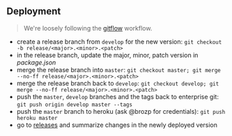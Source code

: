 ## Deployment

> We're loosely following the [gitflow](https://www.atlassian.com/git/tutorials/comparing-workflows/gitflow-workflow) workflow.

- create a release branch from `develop` for the new version: `git checkout -b release/<major>.<minor>.<patch>`
- in the release branch, update the major, minor, patch version in _package.json_
- merge the release branch into `master`: `git checkout master; git merge --no-ff release/<major>.<minor>.<patch>`
- merge the release branch back to `develop`: `git checkout develop; git merge --no-ff release/<major>.<minor>.<patch>`
- push the `master`, `develop` branches and the tags back to enterprise git: `git push origin develop master --tags`
- push the `master` branch to heroku (ask @brozp for credentials): `git push heroku master`
- go to [releases](https://git.autodesk.com/brozp/forge-digital-twin/releases) and summarize changes in the newly deployed version
